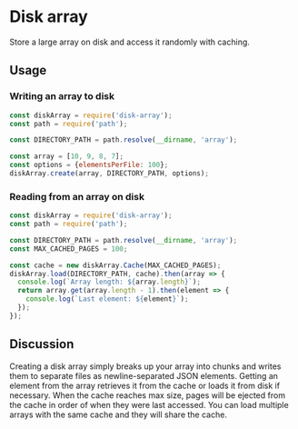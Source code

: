 # Disk array

Store a large array on disk and access it randomly with caching.

## Usage

### Writing an array to disk

```js
const diskArray = require('disk-array');
const path = require('path');

const DIRECTORY_PATH = path.resolve(__dirname, 'array');

const array = [10, 9, 8, 7];
const options = {elementsPerFile: 100};
diskArray.create(array, DIRECTORY_PATH, options);
```

### Reading from an array on disk

```js
const diskArray = require('disk-array');
const path = require('path');

const DIRECTORY_PATH = path.resolve(__dirname, 'array');
const MAX_CACHED_PAGES = 100;

const cache = new diskArray.Cache(MAX_CACHED_PAGES);
diskArray.load(DIRECTORY_PATH, cache).then(array => {
  console.log(`Array length: ${array.length}`);
  return array.get(array.length - 1).then(element => {
    console.log(`Last element: ${element}`);
  });
});
```

## Discussion

Creating a disk array simply breaks up your array into chunks and writes them to separate files as newline-separated JSON elements. Getting an element from the array retrieves it from the cache or loads it from disk if necessary. When the cache reaches max size, pages will be ejected from the cache in order of when they were last accessed. You can load multiple arrays with the same cache and they will share the cache.
